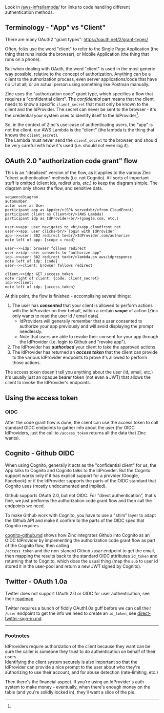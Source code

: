 Look in [/aws-infra/lambda/](/aws-infra/lambda/readme.md) for links to code
handling different authentication methods.

## Terminology - "App" vs "Client"

There are many OAuth2 "grant types": https://oauth.net/2/grant-types/

Often, folks use the word "client" to refer to the Single Page Application 
(the thing that runs inside the browser), or Mobile Application (the thing that
runs on a phone).

But when dealing with OAuth, the word "client" is used in the most generic
way possible, relative to the concept of authorization.
Anything can be a client to the authorization process, even server 
applications/code that have no UI at all, or an actual person using something 
like Postman manually. 

Zinc uses the "authorization code" grant type, which specifies a flow that 
requires a "confidential client". The *confidential* part means that the
client needs to know a specific `client_secret` that must only be known to the 
client and the IdProvider.  The secret can never be sent to the browser - it's 
the credential your system uses to identify itself to the 
IdProvider[^id-provider-indentification]. 

So, in the context of Zinc's use-case of authenticating users, the "app" is not 
the client, our AWS Lambda is the "client" (the lambda is the thing that knows 
the `client_secret`).  
The Lambda must never send the `client_secret` to the browser, and should be 
very careful with how it's used (i.e. should not even log it).

## OAuth 2.0 "authorization code grant" flow

This is an "idealised" version of the flow, as it applies to the various Zinc
"direct authentication" methods (i.e. not Cognito). 
All sorts of important stuff is omitted (client ids, rediret uris, etc.) to 
keep the diagram simple.
The diagram only shows the flow, and sensitive data. 

```mermaid
sequenceDiagram
autonumber
actor user as User
participant app as App<br/>(SPA served<br/>from CloudFront) 
participant client as Client<br/>(AWS Lambda)
participant idp as IdProvider<br/>(google.com, etc.)

user->>app: user navigates to <br/>app.cloudfront.net
user->>app: user clicks<br/>`login with IdProvider`
app-->>user: 302 redirect to<br/>IdProvider.com/authorize
note left of app: {scope = read}

user-->>idp: browser follows redirect
user->>idp: user consents to "authorize app" 
idp-->>user: 302 redirect to<br/>lambda.on.aws/idpresponse
note left of idp: {code}
user-->>client: browser follows redirect

client->>idp: GET /access_token
note right of client: {code, client_secret}
idp->>client: 
note left of idp: {access_token} 
```

At this point, the flow is finished - accomplising several things:
1. The user has ***consented*** that your client is allowed to perform actions
with the IdProvider on their behalf, within a certain ***scope*** of action
(Zinc only wants to read the user id / email data).
    * IdProviders will generally remember that a user consented to authorize
  your app previously and will avoid displaying the prompt needlessly.
    * Note that users are able to revoke their consent for your app through 
  the IdProvider (i.e. login to Github and "revoke app"). 
2. The IdProvider has ***authorised*** your client to take the approved actions.
3. The IdProvider has returned an ***access token*** that the client can
provide to the various IdProvider endpoints to prove it's allowed to perform
those actions.

The access token doesn't tell you anything about the user (id, email, etc.) 
it's usually just an opaque bearer token (not even a JWT) that allows the 
client to invoke the IdProvider's endpoints.

## Using the access token 

### OIDC

After the code grant flow is done, the client can use the access token to call 
standard OIDC endpoints to gather info about the user (for OIDC IdProviders, 
just the call to `/access_token` returns all the data that Zinc wants).  

## Cognito - Github OIDC

When using Cognito, generally it acts as the "confidential client" for us,
the App talks to Cognito and Cognito talks to the IdProvider.  But the Cognito
support works only if it has explicit support for a provider (Google, Facebook)
or if the IdProvider supports the parts of the OIDC standard that Cognito uses
(mostly undocumented and implied).

Github supports OAuth 2.0, but not OIDC.
For "direct authentication", that's fine, we just performs the authorization
code grant flow and then call the endpoints we need.

To make Github work with Cognito, you have to use a "shim" layer to adapt the
Github API and make it confirm to the parts of the OIDC spec that Cogntio 
requires.

[cognito-github.md](/aws-infra/lambda/doc/cognito-github.md) shows how Zinc
integrates Github into Cognito as an OIDC IdProvider by implementing the 
authorization code grant flow as part of the Cognito flow, then calling   
`/access_token` and the non-stanard Github `/user` endpoint to get the email, 
then mapping the results back to the standard OIDC attributes `id_token` and 
returning that to Cognito, which does the usual thing (map the `sub` to user id 
stored it in the user-pool and return a new JWT signed by Cognito).


## Twitter - OAuth 1.0a

Twitter does not support OAuth 2.0 or OIDC for user authentication, see their
[roadmap](https://trello.com/c/VpCE8JUi/113-additional-oauth-20-functionality).

Twitter requires a bunch of fiddly OAuth1.0a guff before we can call 
their `/user` endpoint to get the info we need to create an `id_token`, see 
[direct-twitter-sign-in.md](/aws-infra/lambda/doc/direct-twitter-sign-in.md).

----

### Footnotes

[^id-provider-indentification]:
IdProviders require authorization of the client because they want can be sure
the caller is someone they trust to do authentication on behalf of their users.  
Identifying the client system securely is also important so that the IdProvider
can provide a nice prompt to the user about who they're authorizing to use
their account, and for abuse detection (rate-limiting, etc.)

Then there's the financial aspect. If you're using an IdProvider's auth system
to make money - eventually, when there's enough money on the table (and you're
solidly locked in), they'll want a slice of the pie.

